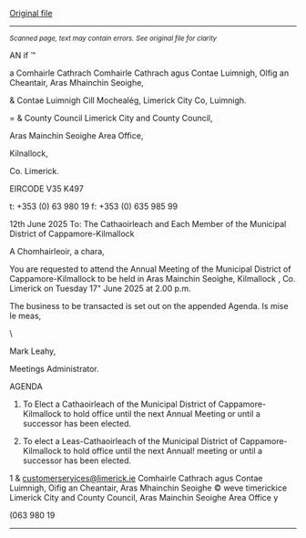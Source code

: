 [Original file](https://www.limerick.ie/sites/default/files/media/documents/2025-06/agenda-annual-meeting-of-the-municipal-district-of-cappamore-kilmallock-17th-june-2025.pdf)

---
*<small>Scanned page, text may contain errors. See original file for clarity</small>*  

AN if ™

a Comhairle Cathrach Comhairle Cathrach agus Contae Luimnigh,
Olfig an Cheantair, Aras Mhainchin Seoighe,

& Contae Luimnigh Cill Mochealég,
Limerick City Co, Luimnigh.

= & County Council Limerick City and County Council,

Aras Mainchin Seoighe Area Office,

Kilnallock,

Co. Limerick.

EIRCODE V35 K497

t: +353 (0) 63 980 19
f: +353 (0) 635 985 99

12th June 2025
To: The Cathaoirleach and Each Member of the Municipal District of Cappamore-Kilmallock

A Chomhairleoir, a chara,

You are requested to attend the Annual Meeting of the Municipal District of Cappamore-Kilmallock to
be held in Aras Mainchin Seoighe, Kilmallock , Co. Limerick on Tuesday 17" June 2025 at 2.00 p.m.

The business to be transacted is set out on the appended Agenda.
Is mise le meas,

\\

Mark Leahy,

Meetings Administrator.

AGENDA

1. To Elect a Cathaoirleach of the Municipal District of Cappamore-Kilmallock to hold office until
the next Annual Meeting or until a successor has been elected.

2. To elect a Leas-Cathaoirleach of the Municipal District of Cappamore-Kilmallock to hold office
until the next Annual! meeting or until a successor has been elected.

1 & customerseryices@limerick.ie
Comhairle Cathrach agus Contae Luimnigh, Oifig an Cheantair, Aras Mhainchin Seoighe © weve timerickice
Limerick City and County Council, Aras Mainchin Seoighe Area Office y

(063 980 19


---
